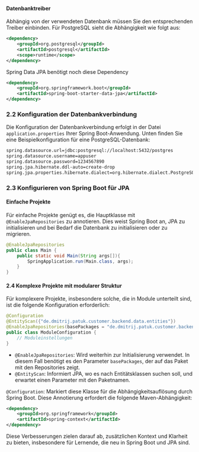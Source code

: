#### Datenbanktreiber

Abhängig von der verwendeten Datenbank müssen Sie den entsprechenden Treiber einbinden. Für PostgreSQL sieht die Abhängigkeit wie folgt aus:

```xml
<dependency>
	<groupId>org.postgresql</groupId>
	<artifactId>postgresql</artifactId>
	<scope>runtime</scope>   
</dependency>
```

Spring Data JPA benötigt noch diese Dependency
```xml
<dependency> 
	<groupId>org.springframework.boot</groupId> 
	<artifactId>spring-boot-starter-data-jpa</artifactId> 
</dependency>
```

### 2.2 Konfiguration der Datenbankverbindung

Die Konfiguration der Datenbankverbindung erfolgt in der Datei `application.properties` Ihrer Spring Boot-Anwendung. Unten finden Sie eine Beispielkonfiguration für eine PostgreSQL-Datenbank:

```sh
spring.datasource.url=jdbc:postgresql://localhost:5432/postgres   
spring.datasource.username=appuser   
spring.datasource.password=1234567890   
spring.jpa.hibernate.ddl-auto=create-drop   
spring.jpa.properties.hibernate.dialect=org.hibernate.dialect.PostgreSQLDialect
```

### 2.3 Konfigurieren von Spring Boot für JPA

#### Einfache Projekte

Für einfache Projekte genügt es, die Hauptklasse mit `@EnableJpaRepositories` zu annotieren. Dies weist Spring Boot an, JPA zu initialisieren und bei Bedarf die Datenbank zu initialisieren oder zu migrieren.

```java
@EnableJpaRepositories   
public class Main {       
	public static void Main(String args[]){
		SpringApplication.run(Main.class, args);
	}
}
```

#### 2.4 Komplexe Projekte mit modularer Struktur

Für komplexere Projekte, insbesondere solche, die in Module unterteilt sind, ist die folgende Konfiguration erforderlich:

```java
@Configuration   
@EntityScan({"de.dmitrij.patuk.customer.backend.data.entities"})   
@EnableJpaRepositories(basePackages = "de.dmitrij.patuk.customer.backend.data.repositories") 
public class ModuleConfiguration {       
	// Moduleinstellungen 
}
```

- `@EnableJpaRepositories`: Wird weiterhin zur Initialisierung verwendet. In diesem Fall benötigt es den Parameter `basePackages`, der auf das Paket mit den Repositories zeigt.
- `@EntityScan`: Informiert JPA, wo es nach Entitätsklassen suchen soll, und erwartet einen Parameter mit den Paketnamen.

`@Configuration`: Markiert diese Klasse für die Abhängigkeitsauflösung durch Spring Boot. Diese Annotierung erfordert die folgende Maven-Abhängigkeit:
```xml
<dependency>       
	<groupId>org.springframework</groupId>       
	<artifactId>spring-context</artifactId>   
</dependency> 
```
Diese Verbesserungen zielen darauf ab, zusätzlichen Kontext und Klarheit zu bieten, insbesondere für Lernende, die neu in Spring Boot und JPA sind.